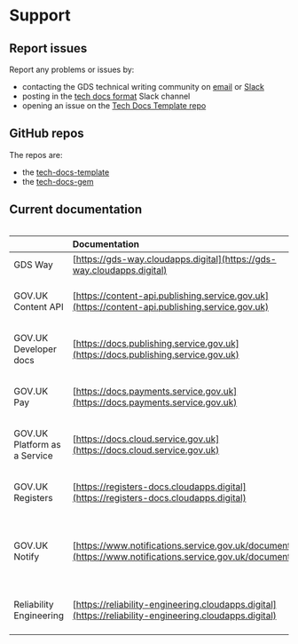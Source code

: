 # Support

## Report issues

Report any problems or issues by:

- contacting the GDS technical writing community on [email](mailto:technical-writers@digital.cabinet-office.gov.uk) or [Slack](https://gds.slack.com/messages/CAD579Y1X/)
- posting in the [tech docs format](https://gds.slack.com/messages/CADK8N58B/) Slack channel
- opening an issue on the [Tech Docs Template repo](https://github.com/alphagov/tech-docs-template/issues)

## GitHub repos

The repos are:

- the [tech-docs-template](https://github.com/alphagov/tech-docs-template)
- the [tech-docs-gem](https://github.com/alphagov/tech-docs-gem)

## Current documentation

<div style="height:1px;font-size:1px;">&nbsp;</div>

||Documentation|Github repo|
|:---|:---|:---|
|GDS Way|[https://gds-way.cloudapps.digital](https://gds-way.cloudapps.digital)|[https://github.com/alphagov/gds-way](https://github.com/alphagov/gds-way)|
|GOV.UK Content API|[https://content-api.publishing.service.gov.uk](https://content-api.publishing.service.gov.uk)|[https://github.com/alphagov/govuk-content-api-docs](https://github.com/alphagov/govuk-content-api-docs)|
|GOV.UK Developer docs|[https://docs.publishing.service.gov.uk](https://docs.publishing.service.gov.uk)|[https://github.com/alphagov/govuk-developer-docs](https://github.com/alphagov/govuk-developer-docs)|
|GOV.UK Pay|[https://docs.payments.service.gov.uk](https://docs.payments.service.gov.uk)|[https://github.com/alphagov/pay-tech-docs](https://github.com/alphagov/pay-tech-docs)|
|GOV.UK Platform as a Service|[https://docs.cloud.service.gov.uk](https://docs.cloud.service.gov.uk)|[https://github.com/alphagov/paas-tech-docs](https://github.com/alphagov/paas-tech-docs)|
|GOV.UK Registers|[https://registers-docs.cloudapps.digital](https://registers-docs.cloudapps.digital)|[https://github.com/alphagov/registers-tech-docs](https://github.com/alphagov/registers-tech-docs)|
|GOV.UK Notify|[https://www.notifications.service.gov.uk/documentation](https://www.notifications.service.gov.uk/documentation)|[Python](https://github.com/alphagov/notifications-python-client)<br>[Java](https://github.com/alphagov/notifications-java-client)<br>[Ruby](https://github.com/alphagov/notifications-ruby-client)<br>[Node.js](https://github.com/alphagov/notifications-node-client)<br>[PHP](https://github.com/alphagov/notifications-php-client)<br>[NET](https://github.com/alphagov/notifications-net-client)|
|Reliability Engineering|[https://reliability-engineering.cloudapps.digital](https://reliability-engineering.cloudapps.digital)|[https://github.com/alphagov/reliability-engineering](https://github.com/alphagov/reliability-engineering)|

<div style="height:1px;font-size:1px;">&nbsp;</div>
